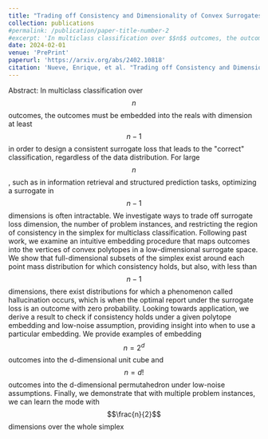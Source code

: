 ```yaml
---
title: "Trading off Consistency and Dimensionality of Convex Surrogates for the Mode"
collection: publications
#permalink: /publication/paper-title-number-2
#excerpt: 'In multiclass classification over $$n$$ outcomes, the outcomes must be embedded into the reals with dimension at least $$n−1$$ in order to design a consistent surrogate loss that leads to the "correct" classification, regardless of the data distribution. For large $$n$$, such as in information retrieval and structured prediction tasks, optimizing a surrogate in $$n−1$$ dimensions is often intractable. We investigate ways to trade off surrogate loss dimension, the number of problem instances, and restricting the region of consistency in the simplex for multiclass classification. Following past work, we examine an intuitive embedding procedure that maps outcomes into the vertices of convex polytopes in a low-dimensional surrogate space. We show that full-dimensional subsets of the simplex exist around each point mass distribution for which consistency holds, but also, with less than $$n−1$$ dimensions, there exist distributions for which a phenomenon called hallucination occurs, which is when the optimal report under the surrogate loss is an outcome with zero probability. Looking towards application, we derive a result to check if consistency holds under a given polytope embedding and low-noise assumption, providing insight into when to use a particular embedding. We provide examples of embedding $$n=2^d$$ outcomes into the d-dimensional unit cube and $$n=d!$$ outcomes into the d-dimensional permutahedron under low-noise assumptions. Finally, we demonstrate that with multiple problem instances, we can learn the mode with $$\frac{n}{2}$$ dimensions over the whole simplex'
date: 2024-02-01
venue: 'PrePrint'
paperurl: 'https://arxiv.org/abs/2402.10818'
citation: 'Nueve, Enrique, et al. "Trading off Consistency and Dimensionality of Convex Surrogates for the Mode." arXiv preprint arXiv:2402.10818 (2024).'
---
```


Abstract: In multiclass classification over $$n$$ outcomes, the outcomes must be embedded into the reals with dimension at least $$n−1$$ in order to design a consistent surrogate loss that leads to the "correct" classification, regardless of the data distribution. For large $$n$$, such as in information retrieval and structured prediction tasks, optimizing a surrogate in $$n−1$$ dimensions is often intractable. We investigate ways to trade off surrogate loss dimension, the number of problem instances, and restricting the region of consistency in the simplex for multiclass classification. Following past work, we examine an intuitive embedding procedure that maps outcomes into the vertices of convex polytopes in a low-dimensional surrogate space. We show that full-dimensional subsets of the simplex exist around each point mass distribution for which consistency holds, but also, with less than $$n−1$$ dimensions, there exist distributions for which a phenomenon called hallucination occurs, which is when the optimal report under the surrogate loss is an outcome with zero probability. Looking towards application, we derive a result to check if consistency holds under a given polytope embedding and low-noise assumption, providing insight into when to use a particular embedding. We provide examples of embedding $$n=2^d$$ outcomes into the d-dimensional unit cube and $$n=d!$$ outcomes into the d-dimensional permutahedron under low-noise assumptions. Finally, we demonstrate that with multiple problem instances, we can learn the mode with $$\frac{n}{2}$$ dimensions over the whole simplex
